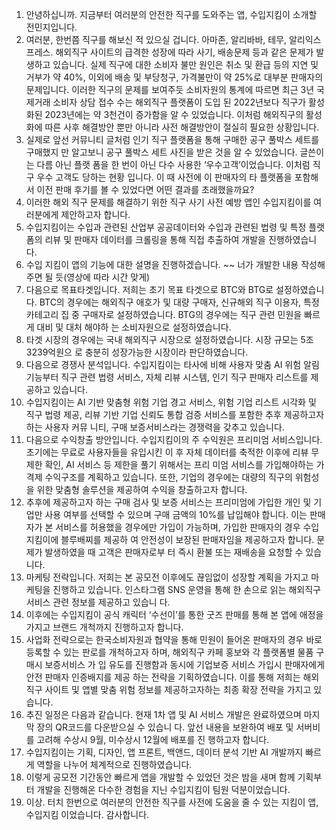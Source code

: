 1. 안녕하십니까. 지금부터 여러분의 안전한 직구를 도와주는 앱, 수입지킴이 소개할 전민지입니다. 
2. 여러분, 한번쯤 직구를 해보신 적 있으실 겁니다. 아마존, 알리바바, 테무, 알리익스프레스. 해외직구 사이트의 급격한 성장에 따라 사기, 배송문제 등과 같은 문제가 발생하고 있습니다. 실제 직구에 대한 소비자 불만 원인은 취소 및 환급 등의 지연 및 거부가 약 40%, 이외에 배송 및 부당청구, 가격불만이 약 25%로 대부분 판매자의 문제입니다. 이러한 직구의 문제를 보여주듯 소비자원의 통계에 따르면 최근 3년 국제거래 소비자 상담 접수 수는 해외직구 플랫폼이 도입 된 2022년보다 직구가 활성화된 2023년에는 약 3천건이 증가함을 알 수 있었습니다. 이처럼 해외직구의 활성화에 따른 사후 해결방안 뿐만 아니라 사전 해결방안이 절실히 필요한 상황입니다. 
3. 실제로 앞선 커뮤니티 글처럼 인기 직구 플랫폼을 통해 구매한 공구 풀박스 세트를 구매했지 만 알고보니 공구 풀박스 세트 사진을 받은 것을 알 수 있었습니다. 글쓴이는 다름 아닌 플랫 폼을 한 번이 아닌 다수 사용한 ‘우수고객’이었습니다. 이처럼 직구 우수 고객도 당하는 현황 입니다. 이 때 사전에 이 판매자의 타 플랫폼을 포함해서 이전 판매 후기를 볼 수 있었다면 어떤 결과를 초래했을까요? 
4. 이러한 해외 직구 문제를 해결하기 위한 직구 사기 사전 예방 앱인 수입지킴이를 여러분에게 제안하고자 합니다. 
5. 수입지킴이는 수입과 관련된 산업부 공공데이터와 수입과 관련된 법령 및 특정 플랫폼의 리뷰 및 판매자 데이터를 크롤링을 통해 직접 추출하여 개발을 진행하였습니다. 
6. 수입 지킴이 앱의 기능에 대한 설명을 진행하겠습니다. ~~ 너가 개발한 내용 작성해주면 될 듯(영상에 따라 시간 맞게) 
7. 다음으로 목표타겟입니다. 저희는 초기 목표 타겟으로 BTC와 BTG로 설정하였습니다. BTC의 경우에는 해외직구 애호가 및 대량 구매자, 신규해외 직구 이용자, 특정 카테고리 집 중 구매자로 설정하였습니다. BTG의 경우에는 직구 관련 민원을 빠르게 대비 및 대처 해야하 는 소비자원으로 설정하였습니다. 
8. 타겟 시장의 경우에는 국내 해외직구 시장으로 설정하였습니다. 시장 규모는 5조 3239억원으 로 충분히 성장가능한 시장이라 판단하였습니다. 
9. 다음으로 경쟁사 분석입니다. 수입지킴이는 타사에 비해 사용자 맞춤 AI 위험 알림 기능부터 직구 관련 법령 서비스, 자체 리뷰 시스템, 인기 직구 판매자 리스트를 제공하고 있습니다. 
10. 수입지킴이는 AI 기반 맞춤형 위험 기업 경고 서비스, 위험 기업 리스트 시각화 및 직구 법령 제공, 리뷰 기반 기업 신뢰도 통합 검증 서비스를 포함한 추후 제공하고자 하는 사용자 커뮤 니티, 구매 보증서비스라는 경쟁력을 갖추고 있습니다. 
11. 다음으로 수익창출 방안입니다. 수입지킴이의 주 수익원은 프리미엄 서비스입니다. 초기에는 무료로 사용자들을 유입시킨 이 후 자체 데이터를 축적한 이후에 리뷰 무제한 확인, AI 서비스 등 제한을 풀기 위해서는 프리 미엄 서비스를 가입해야하는 가격제 수익구조를 계획하고 있습니다. 또한, 기업의 경우에는 대량의 직구의 위험성을 위한 맞춤형 솔루션을 제공하여 수익을 창출하고자 합니다. 
12. 추후에 제공하고자 하는 구매 검사 및 보증 서비스는 프리미엄에 가입한 개인 및 기업만 사용 여부를 선택할 수 있으며 구매 금액의 10%를 납입해야 합니다. 이는 판매자가 본 서비스를 허용했을 경우에만 가입이 가능하며, 가입한 판매자의 경우 수입지킴이에 블루배찌를 제공하 여 안전성이 보장된 판매자임을 제공하고자 합니다. 문제가 발생하였을 때 고객은 판매자로부 터 즉시 환불 또는 재배송을 요청할 수 있습니다. 
13. 마케팅 전략입니다. 저희는 본 공모전 이후에도 끊임없이 성장할 계획을 가지고 마케팅을 진행하고 있습니다. 인스타그램 SNS 운영을 통해 한 손으로 읽는 해외직구 서비스 관련 정보를 제공하고 있습니 다. 
14. 이후에는 수입지킴이 공식 캐릭터 ‘수선이’를 통한 굿즈 판매를 통해 본 앱에 애정을 가지고 브랜드 개척까지 진행하고자 합니다. 
15. 사업화 전략으로는 한국소비자원과 협약을 통해 민원이 들어온 판매자의 경우 바로 등록할 수 있는 판로를 개척하고자 하며, 해외직구 카페 홍보와 각 플랫폼별 물품 구매시 보증서비스 가 입 유도를 진행함과 동시에 기업보증 서비스 가입시 판매자에게 안전 판매자 인증배지를 제공 하는 전략을 기획하였습니다. 이를 통해 저희는 해외 직구 사이트 및 앱별 맞춤 위험 정보를 제공하고자하는 최종 확장 전략을 가지고 있습니다. 
16. 추진 일정은 다음과 같습니다. 현재 1차 앱 및 AI 서비스 개발은 완료하였으며 마지막 장의 QR코드를 다운받으실 수 있습니 다. 앞선 내용을 보완하여 배포 및 서버비를 고려해 수상시 9월, 미수상시 12월에 배포를 진 행하고자 합니다. 
17. 수입지킴이는 기획, 디자인, 앱 프론트, 백앤드, 데이터 분석 기반 AI 개발까지 빠르게 역할을 나누어 체계적으로 진행하였습니다. 
18. 이렇게 공모전 기간동안 빠르게 앱을 개발할 수 있었던 것은 밤을 새며 함께 기획부터 개발을 진행해온 다수한 경험을 지닌 수입지킴이 팀원 덕분이었습니다. 
19. 이상. 터치 한번으로 여러분의 안전한 직구를 사전에 도움을 줄 수 있는 지킴이 앱, 수입지킴 이었습니다. 감사합니다.